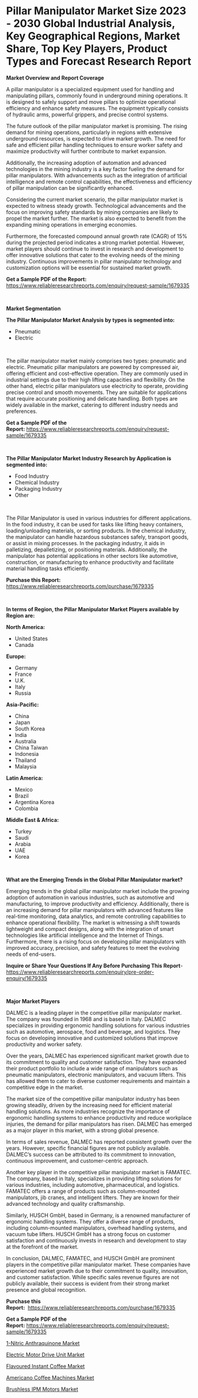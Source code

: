<p><h1>Pillar Manipulator Market Size 2023 - 2030 Global Industrial Analysis, Key Geographical Regions, Market Share, Top Key Players, Product Types and Forecast Research Report</h1></p><p><strong>Market Overview and Report Coverage</strong></p>
<p><p>A pillar manipulator is a specialized equipment used for handling and manipulating pillars, commonly found in underground mining operations. It is designed to safely support and move pillars to optimize operational efficiency and enhance safety measures. The equipment typically consists of hydraulic arms, powerful grippers, and precise control systems.</p><p>The future outlook of the pillar manipulator market is promising. The rising demand for mining operations, particularly in regions with extensive underground resources, is expected to drive market growth. The need for safe and efficient pillar handling techniques to ensure worker safety and maximize productivity will further contribute to market expansion.</p><p>Additionally, the increasing adoption of automation and advanced technologies in the mining industry is a key factor fueling the demand for pillar manipulators. With advancements such as the integration of artificial intelligence and remote control capabilities, the effectiveness and efficiency of pillar manipulation can be significantly enhanced.</p><p>Considering the current market scenario, the pillar manipulator market is expected to witness steady growth. Technological advancements and the focus on improving safety standards by mining companies are likely to propel the market further. The market is also expected to benefit from the expanding mining operations in emerging economies.</p><p>Furthermore, the forecasted compound annual growth rate (CAGR) of 15% during the projected period indicates a strong market potential. However, market players should continue to invest in research and development to offer innovative solutions that cater to the evolving needs of the mining industry. Continuous improvements in pillar manipulator technology and customization options will be essential for sustained market growth.</p></p>
<p><strong>Get a Sample PDF of the Report:</strong> <a href="https://www.reliableresearchreports.com/enquiry/request-sample/1679335">https://www.reliableresearchreports.com/enquiry/request-sample/1679335</a></p>
<p>&nbsp;</p>
<p><strong>Market Segmentation</strong></p>
<p><strong>The Pillar Manipulator Market Analysis by types is segmented into:</strong></p>
<p><ul><li>Pneumatic</li><li>Electric</li></ul></p>
<p>&nbsp;</p>
<p><p>The pillar manipulator market mainly comprises two types: pneumatic and electric. Pneumatic pillar manipulators are powered by compressed air, offering efficient and cost-effective operation. They are commonly used in industrial settings due to their high lifting capacities and flexibility. On the other hand, electric pillar manipulators use electricity to operate, providing precise control and smooth movements. They are suitable for applications that require accurate positioning and delicate handling. Both types are widely available in the market, catering to different industry needs and preferences.</p></p>
<p><strong>Get a Sample PDF of the Report:</strong>&nbsp;<a href="https://www.reliableresearchreports.com/enquiry/request-sample/1679335">https://www.reliableresearchreports.com/enquiry/request-sample/1679335</a></p>
<p>&nbsp;</p>
<p><strong>The Pillar Manipulator Market Industry Research by Application is segmented into:</strong></p>
<p><ul><li>Food Industry</li><li>Chemical Industry</li><li>Packaging Industry</li><li>Other</li></ul></p>
<p>&nbsp;</p>
<p><p>The Pillar Manipulator is used in various industries for different applications. In the food industry, it can be used for tasks like lifting heavy containers, loading/unloading materials, or sorting products. In the chemical industry, the manipulator can handle hazardous substances safely, transport goods, or assist in mixing processes. In the packaging industry, it aids in palletizing, depalletizing, or positioning materials. Additionally, the manipulator has potential applications in other sectors like automotive, construction, or manufacturing to enhance productivity and facilitate material handling tasks efficiently.</p></p>
<p><strong>Purchase this Report:</strong>&nbsp; <a href="https://www.reliableresearchreports.com/purchase/1679335">https://www.reliableresearchreports.com/purchase/1679335</a></p>
<p>&nbsp;</p>
<p><strong>In terms of Region, the Pillar Manipulator Market Players available by Region are:</strong></p>
<p>
    <p> <strong> North America: </strong>
        <ul>
            <li>United States</li>
            <li>Canada</li>
        </ul>
        </p> 
    <p> <strong> Europe: </strong>
        <ul>
            <li>Germany</li>
            <li>France</li>
            <li>U.K.</li>
            <li>Italy</li>
            <li>Russia</li>
        </ul>
        </p> 
    <p> <strong> Asia-Pacific: </strong>
        <ul>
            <li>China</li>
            <li>Japan</li>
            <li>South Korea</li>
            <li>India</li>
            <li>Australia</li>
            <li>China Taiwan</li>
            <li>Indonesia</li>
            <li>Thailand</li>
            <li>Malaysia</li>
        </ul>
        </p> 
    <p> <strong> Latin America: </strong>
        <ul>
            <li>Mexico</li>
            <li>Brazil</li>
            <li>Argentina Korea</li>
            <li>Colombia</li>
        </ul>
        </p> 
    <p> <strong> Middle East & Africa: </strong>
        <ul>
            <li>Turkey</li>
            <li>Saudi</li>
            <li>Arabia</li>
            <li>UAE</li>
            <li>Korea</li>
        </ul>
    </p>
    </p>
<p>&nbsp;</p>
<p><strong>What are the Emerging Trends in the Global Pillar Manipulator market?</strong></p>
<p><p>Emerging trends in the global pillar manipulator market include the growing adoption of automation in various industries, such as automotive and manufacturing, to improve productivity and efficiency. Additionally, there is an increasing demand for pillar manipulators with advanced features like real-time monitoring, data analytics, and remote controlling capabilities to enhance operational flexibility. The market is witnessing a shift towards lightweight and compact designs, along with the integration of smart technologies like artificial intelligence and the Internet of Things. Furthermore, there is a rising focus on developing pillar manipulators with improved accuracy, precision, and safety features to meet the evolving needs of end-users.</p></p>
<p><strong>Inquire or Share Your Questions If Any Before Purchasing This Report</strong>- <a href="https://www.reliableresearchreports.com/enquiry/pre-order-enquiry/1679335">https://www.reliableresearchreports.com/enquiry/pre-order-enquiry/1679335</a></p>
<p>&nbsp;</p>
<p><strong>Major Market Players</strong></p>
<p><p>DALMEC is a leading player in the competitive pillar manipulator market. The company was founded in 1968 and is based in Italy. DALMEC specializes in providing ergonomic handling solutions for various industries such as automotive, aerospace, food and beverage, and logistics. They focus on developing innovative and customized solutions that improve productivity and worker safety.</p><p>Over the years, DALMEC has experienced significant market growth due to its commitment to quality and customer satisfaction. They have expanded their product portfolio to include a wide range of manipulators such as pneumatic manipulators, electronic manipulators, and vacuum lifters. This has allowed them to cater to diverse customer requirements and maintain a competitive edge in the market.</p><p>The market size of the competitive pillar manipulator industry has been growing steadily, driven by the increasing need for efficient material handling solutions. As more industries recognize the importance of ergonomic handling systems to enhance productivity and reduce workplace injuries, the demand for pillar manipulators has risen. DALMEC has emerged as a major player in this market, with a strong global presence.</p><p>In terms of sales revenue, DALMEC has reported consistent growth over the years. However, specific financial figures are not publicly available. DALMEC’s success can be attributed to its commitment to innovation, continuous improvement, and customer-centric approach.</p><p>Another key player in the competitive pillar manipulator market is FAMATEC. The company, based in Italy, specializes in providing lifting solutions for various industries, including automotive, pharmaceutical, and logistics. FAMATEC offers a range of products such as column-mounted manipulators, jib cranes, and intelligent lifters. They are known for their advanced technology and quality craftsmanship.</p><p>Similarly, HUSCH GmbH, based in Germany, is a renowned manufacturer of ergonomic handling systems. They offer a diverse range of products, including column-mounted manipulators, overhead handling systems, and vacuum tube lifters. HUSCH GmbH has a strong focus on customer satisfaction and continuously invests in research and development to stay at the forefront of the market.</p><p>In conclusion, DALMEC, FAMATEC, and HUSCH GmbH are prominent players in the competitive pillar manipulator market. These companies have experienced market growth due to their commitment to quality, innovation, and customer satisfaction. While specific sales revenue figures are not publicly available, their success is evident from their strong market presence and global recognition.</p></p>
<p><strong>Purchase this Report:</strong>&nbsp;&nbsp;<a href="https://www.reliableresearchreports.com/purchase/1679335">https://www.reliableresearchreports.com/purchase/1679335</a></p>
<p></p>
<p><strong>Get a Sample PDF of the Report:</strong>&nbsp;<a href="https://www.reliableresearchreports.com/enquiry/request-sample/1679335">https://www.reliableresearchreports.com/enquiry/request-sample/1679335</a></p>
<p><p><a href="https://www.linkedin.com/pulse/1-nitric-anthraquinone-market-research-report/">1-Nitric Anthraquinone Market</a></p><p><a href="https://www.linkedin.com/pulse/electric-motor-drive-unit-market-size-growth-forecast-from/">Electric Motor Drive Unit Market</a></p><p><a href="https://medium.com/@santo151299/flavoured-instant-coffee-market-size-growth-forecast-2023-2030-5ed0d63a289b">Flavoured Instant Coffee Market</a></p><p><a href="https://medium.com/@torreyjones2023/americano-coffee-machines-market-size-growth-forecast-2023-2030-6847610b92d3">Americano Coffee Machines Market</a></p><p><a href="https://www.linkedin.com/pulse/brushless-ipm-motors-market-challenges-opportunities-growth/">Brushless IPM Motors Market</a></p></p>